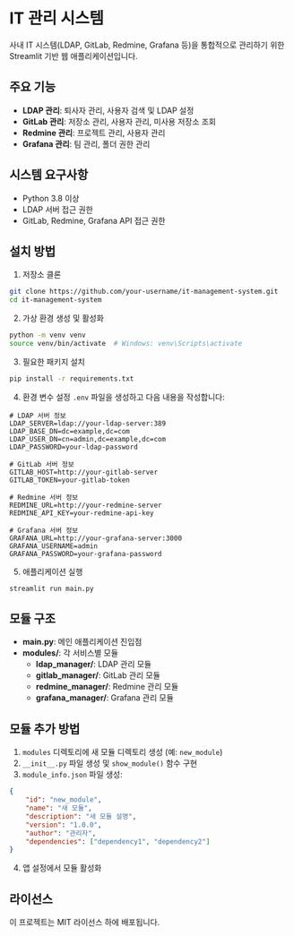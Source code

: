# IT 관리 시스템

사내 IT 시스템(LDAP, GitLab, Redmine, Grafana 등)을 통합적으로 관리하기 위한 Streamlit 기반 웹 애플리케이션입니다.

## 주요 기능

- **LDAP 관리**: 퇴사자 관리, 사용자 검색 및 LDAP 설정
- **GitLab 관리**: 저장소 관리, 사용자 관리, 미사용 저장소 조회
- **Redmine 관리**: 프로젝트 관리, 사용자 관리
- **Grafana 관리**: 팀 관리, 폴더 권한 관리

## 시스템 요구사항

- Python 3.8 이상
- LDAP 서버 접근 권한
- GitLab, Redmine, Grafana API 접근 권한

## 설치 방법

1. 저장소 클론
```bash
git clone https://github.com/your-username/it-management-system.git
cd it-management-system
```

2. 가상 환경 생성 및 활성화
```bash
python -m venv venv
source venv/bin/activate  # Windows: venv\Scripts\activate
```

3. 필요한 패키지 설치
```bash
pip install -r requirements.txt
```

4. 환경 변수 설정
`.env` 파일을 생성하고 다음 내용을 작성합니다:
```
# LDAP 서버 정보
LDAP_SERVER=ldap://your-ldap-server:389
LDAP_BASE_DN=dc=example,dc=com
LDAP_USER_DN=cn=admin,dc=example,dc=com
LDAP_PASSWORD=your-ldap-password

# GitLab 서버 정보
GITLAB_HOST=http://your-gitlab-server
GITLAB_TOKEN=your-gitlab-token

# Redmine 서버 정보
REDMINE_URL=http://your-redmine-server
REDMINE_API_KEY=your-redmine-api-key

# Grafana 서버 정보
GRAFANA_URL=http://your-grafana-server:3000
GRAFANA_USERNAME=admin
GRAFANA_PASSWORD=your-grafana-password
```

5. 애플리케이션 실행
```bash
streamlit run main.py
```

## 모듈 구조

- **main.py**: 메인 애플리케이션 진입점
- **modules/**: 각 서비스별 모듈
  - **ldap_manager/**: LDAP 관리 모듈
  - **gitlab_manager/**: GitLab 관리 모듈
  - **redmine_manager/**: Redmine 관리 모듈
  - **grafana_manager/**: Grafana 관리 모듈

## 모듈 추가 방법

1. `modules` 디렉토리에 새 모듈 디렉토리 생성 (예: `new_module`)
2. `__init__.py` 파일 생성 및 `show_module()` 함수 구현
3. `module_info.json` 파일 생성:
```json
{
    "id": "new_module",
    "name": "새 모듈",
    "description": "새 모듈 설명",
    "version": "1.0.0",
    "author": "관리자",
    "dependencies": ["dependency1", "dependency2"]
}
```
4. 앱 설정에서 모듈 활성화

## 라이선스

이 프로젝트는 MIT 라이선스 하에 배포됩니다.